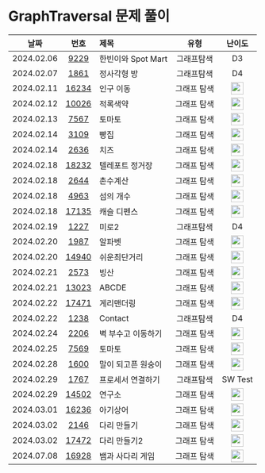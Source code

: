 # GraphTraversal 문제 풀이

|     날짜     |                                                  번호                                                   | 제목                                 |       유형       |                                        난이도                                         |
|:----------:|:-----------------------------------------------------------------------------------------------------:|:-----------------------------------| :--------------: |:----------------------------------------------------------------------------------:|
| 2024.02.06 | [9229](https://swexpertacademy.com/main/code/problem/problemDetail.do?contestProbId=AW8Wj7cqbY0DFAXN) | 한빈이와 Spot Mart       		            |       그래프탐색        |                                         D3                                         |
| 2024.02.07 | [1861](https://swexpertacademy.com/main/code/problem/problemDetail.do?contestProbId=AV5LtJYKDzsDFAXc) | 정사각형 방 				   	                    |       그래프탐색        |                                         D4                                         |
| 2024.02.11 |                            [16234](https://www.acmicpc.net/problem/16234)                             | 인구 이동                              |   그래프 탐색  | <img height="25px" width="25px" src="https://static.solved.ac/tier_small/12.svg"/> |
| 2024.02.12 |                            [10026](https://www.acmicpc.net/problem/10026)                             | 적록색약                               |   그래프 탐색  | <img height="25px" width="25px" src="https://static.solved.ac/tier_small/11.svg"/> |
| 2024.02.13 |                             [7567](https://www.acmicpc.net/problem/7567)                              | 토마토                              	 |   그래프 탐색  | <img height="25px" width="25px" src="https://static.solved.ac/tier_small/11.svg"/> |
| 2024.02.14 |                             [3109](https://www.acmicpc.net/problem/3109)                              | 빵집	                                |   그래프 탐색  | <img height="25px" width="25px" src="https://static.solved.ac/tier_small/14.svg"/> |
| 2024.02.14 |                             [2636](https://www.acmicpc.net/problem/2636)                              | 치즈	                                |   그래프 탐색  | <img height="25px" width="25px" src="https://static.solved.ac/tier_small/12.svg"/> |
| 2024.02.18 |                            [18232](https://www.acmicpc.net/problem/18232)                             | 텔레포트 정거장	                          |   그래프 탐색  | <img height="25px" width="25px" src="https://static.solved.ac/tier_small/9.svg"/>  |
| 2024.02.18 |                             [2644](https://www.acmicpc.net/problem/2644)                              | 촌수계산		                             |   그래프 탐색  | <img height="25px" width="25px" src="https://static.solved.ac/tier_small/9.svg"/>  |
| 2024.02.18 |                             [4963](https://www.acmicpc.net/problem/4963)                              | 섬의 개수		                            |   그래프 탐색  | <img height="25px" width="25px" src="https://static.solved.ac/tier_small/9.svg"/>  |
| 2024.02.18 |                            [17135](https://www.acmicpc.net/problem/17135)                             | 캐슬 디펜스		                           |   그래프 탐색  | <img height="25px" width="25px" src="https://static.solved.ac/tier_small/13.svg"/> |
| 2024.02.19 | [1227](https://swexpertacademy.com/main/code/problem/problemDetail.do?contestProbId=AV14wL9KAGkCFAYD) | 미로2 				   	   		                  |       그래프탐색        |                                         D4                                         |
| 2024.02.20 |                             [1987](https://www.acmicpc.net/problem/1987)                              | 알파벳			                             |   그래프 탐색  | <img height="25px" width="25px" src="https://static.solved.ac/tier_small/12.svg"/> |
| 2024.02.20 |                            [14940](https://www.acmicpc.net/problem/14940)                             | 쉬운최단거리		                           |   그래프 탐색  | <img height="25px" width="25px" src="https://static.solved.ac/tier_small/10.svg"/> |
| 2024.02.21 |                             [2573](https://www.acmicpc.net/problem/2573)	                             | 빙산				                             |   그래프 탐색  | <img height="25px" width="25px" src="https://static.solved.ac/tier_small/12.svg"/> |
| 2024.02.21 |                            [13023](https://www.acmicpc.net/problem/13023)                             | ABCDE			                           |   그래프 탐색  | <img height="25px" width="25px" src="https://static.solved.ac/tier_small/11.svg"/> |
| 2024.02.22 |                            [17471](https://www.acmicpc.net/problem/17471)                             | 게리맨더링			                           |   그래프 탐색  | <img height="25px" width="25px" src="https://static.solved.ac/tier_small/12.svg"/> |
| 2024.02.22 | [1238](https://swexpertacademy.com/main/code/problem/problemDetail.do?contestProbId=AV15B1cKAKwCFAYD) | Contact					   	   		              |       그래프탐색        |                                         D4                                         |
| 2024.02.24 |                             [2206](https://www.acmicpc.net/problem/2206)                              | 벽 부수고 이동하기			                      |   그래프 탐색  | <img height="25px" width="25px" src="https://static.solved.ac/tier_small/13.svg"/> |
| 2024.02.25 |                             [7569](https://www.acmicpc.net/problem/7569)                              | 토마토			                             |   그래프 탐색  | <img height="25px" width="25px" src="https://static.solved.ac/tier_small/11.svg"/> |
| 2024.02.28 |                             [1600](https://www.acmicpc.net/problem/1600)                              | 말이 되고픈 원숭이			                      |   그래프 탐색  | <img height="25px" width="25px" src="https://static.solved.ac/tier_small/13.svg"/> |
| 2024.02.29 | [1767](https://swexpertacademy.com/main/code/problem/problemDetail.do?contestProbId=AV4suNtaXFEDFAUf) | 프로세서 연결하기					   	   		            |       그래프탐색        |                                      SW Test                                       |
| 2024.02.29 |                            [14502](https://www.acmicpc.net/problem/14502)                             | 연구소			                             |   그래프 탐색  | <img height="25px" width="25px" src="https://static.solved.ac/tier_small/12.svg"/> |
| 2024.03.01 |                            [16236](https://www.acmicpc.net/problem/16236)                             | 아기상어			                            |   그래프 탐색  | <img height="25px" width="25px" src="https://static.solved.ac/tier_small/13.svg"/> |
| 2024.03.02 |                             [2146](https://www.acmicpc.net/problem/2146)                              | 다리 만들기			                          |   그래프 탐색  | <img height="25px" width="25px" src="https://static.solved.ac/tier_small/13.svg"/> |
| 2024.03.02 |                            [17472](https://www.acmicpc.net/problem/17472)                             | 다리 만들기2			                         |   그래프 탐색  | <img height="25px" width="25px" src="https://static.solved.ac/tier_small/15.svg"/> |
| 2024.07.08 |                            [16928](https://www.acmicpc.net/problem/16928)                             | 뱀과 사다리 게임			                       |   그래프 탐색  | <img height="25px" width="25px" src="https://static.solved.ac/tier_small/11.svg"/> |
